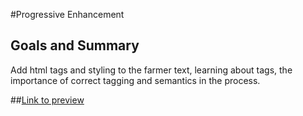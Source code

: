 #Progressive Enhancement

## Goals and Summary
Add html tags and styling to the farmer text, learning about tags, the importance of correct tagging and semantics in the process.

##[Link to preview](https://rafswiggers.github.io/progressive-enhancement/)
